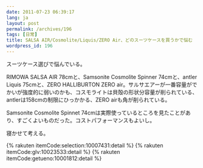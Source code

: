 ```yaml
---
date: 2011-07-23 06:39:17
lang: ja
layout: post
permalink: /archives/196
tags: [日常]
title: SALSA AIR/Cosmolite/Liquis/ZERO Air、どのスーツケースを買うかで悩む
wordpress_id: 196
---
```

スーツケース選びで悩んでいる。

RIMOWA SALSA AIR 78cmと、Samsonite Cosmolite Spinner 74cmと、antler Liquis 75cmと、ZERO HALLIBURTON ZERO&nbsp;air。サルサエアーが一番容量がでかいが強度的に弱いのかも、コスモライトは貝殻の形状分容量が削られている、antlerは158cmの制限にひっかかる、ZERO airも角が削られている。

Samsonite Cosmolite Spinnet 74cmは実際使っているところを見たことがあり、すごくよいものだった。コストパフォーマンスもよいし。

寝かせて考える。

{% rakuten itemCode:selection:10007431:detail %}
{% rakuten itemCode:glv:10023533:detail %}
{% rakuten itemCode:getueno:10001812:detail %}
